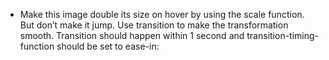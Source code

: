 * Make this image double its size on hover by using the scale function. But don’t make it jump. Use transition to make the transformation smooth. Transition should happen within 1 second and transition-timing-function should be set to ease-in: 